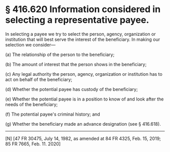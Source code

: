 # § 416.620   Information considered in selecting a representative payee.

In selecting a payee we try to select the person, agency, organization or institution that will best serve the interest of the beneficiary. In making our selection we consider—


(a) The relationship of the person to the beneficiary;


(b) The amount of interest that the person shows in the beneficiary;


(c) Any legal authority the person, agency, organization or institution has to act on behalf of the beneficiary;


(d) Whether the potential payee has custody of the beneficiary;


(e) Whether the potential payee is in a position to know of and look after the needs of the beneficiary;


(f) The potential payee's criminal history; and


(g) Whether the beneficiary made an advance designation (see § 416.618).



---

[N] [47 FR 30475, July 14, 1982, as amended at 84 FR 4325, Feb. 15, 2019; 85 FR 7665, Feb. 11. 2020]




